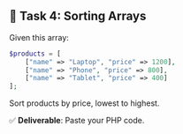 ## 🧩 Task 4: Sorting Arrays  

Given this array:

```php
$products = [
    ["name" => "Laptop", "price" => 1200],
    ["name" => "Phone", "price" => 800],
    ["name" => "Tablet", "price" => 400]
];
```

Sort products by price, lowest to highest.

✅ **Deliverable**: Paste your PHP code.
